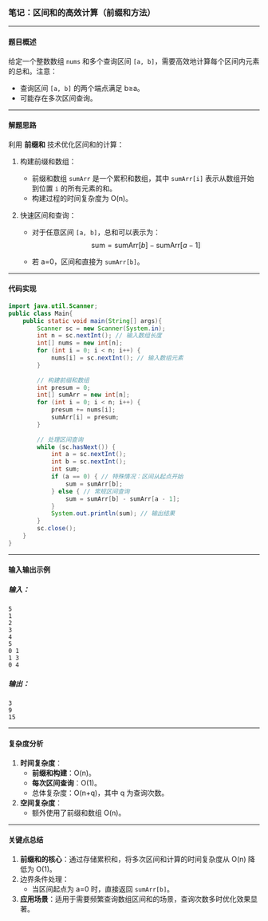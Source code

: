 ### 笔记：区间和的高效计算（前缀和方法）

------

#### **题目概述**

给定一个整数数组 `nums` 和多个查询区间 `[a, b]`，需要高效地计算每个区间内元素的总和。注意：

- 查询区间 `[a, b]` 的两个端点满足 b≥a。
- 可能存在多次区间查询。

------

#### **解题思路**

利用 **前缀和** 技术优化区间和的计算：

1. 构建前缀和数组：

   - 前缀和数组 `sumArr` 是一个累积和数组，其中 `sumArr[i]` 表示从数组开始到位置 `i` 的所有元素的和。
   - 构建过程的时间复杂度为 O(n)。

2. 快速区间和查询：

   - 对于任意区间 `[a, b]`，总和可以表示为：
     $$
     \text{sum} = \text{sumArr}[b] - \text{sumArr}[a-1]
     $$

   - 若 a=0，区间和直接为 `sumArr[b]`。

------

#### **代码实现**

```java
import java.util.Scanner;
public class Main{
    public static void main(String[] args){
        Scanner sc = new Scanner(System.in);
        int n = sc.nextInt(); // 输入数组长度
        int[] nums = new int[n];
        for (int i = 0; i < n; i++) {
            nums[i] = sc.nextInt(); // 输入数组元素
        }
        
        // 构建前缀和数组
        int presum = 0;
        int[] sumArr = new int[n];
        for (int i = 0; i < n; i++) {
            presum += nums[i];
            sumArr[i] = presum;
        }
        
        // 处理区间查询
        while (sc.hasNext()) {
            int a = sc.nextInt();
            int b = sc.nextInt();
            int sum;
            if (a == 0) { // 特殊情况：区间从起点开始
                sum = sumArr[b];
            } else { // 常规区间查询
                sum = sumArr[b] - sumArr[a - 1];
            }
            System.out.println(sum); // 输出结果
        }
        sc.close();
    }
}
```

------

#### **输入输出示例**

##### 输入：

```plaintext
5
1
2
3
4
5
0 1
1 3
0 4
```

##### 输出：

```plaintext
3
9
15
```

------

#### **复杂度分析**

1. **时间复杂度**：
   - **前缀和构建**：O(n)。
   - **每次区间查询**：O(1)。
   - 总体复杂度：O(n+q)，其中 q 为查询次数。
2. **空间复杂度**：
   - 额外使用了前缀和数组 O(n)。

------

#### **关键点总结**

1. **前缀和的核心**：通过存储累积和，将多次区间和计算的时间复杂度从 O(n) 降低为 O(1)。
2. 边界条件处理：
   - 当区间起点为 a=0 时，直接返回 `sumArr[b]`。
3. **应用场景**：适用于需要频繁查询数组区间和的场景，查询次数多时优化效果显著。